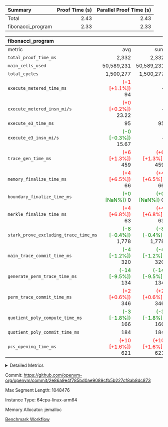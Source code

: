 | Summary | Proof Time (s) | Parallel Proof Time (s) |
|:---|---:|---:|
| Total |  2.43 |  2.43 |
| fibonacci_program |  2.33 |  2.33 |


| fibonacci_program |||||
|:---|---:|---:|---:|---:|
|metric|avg|sum|max|min|
| `total_proof_time_ms ` |  2,332 |  2,332 |  2,332 |  2,332 |
| `main_cells_used     ` |  50,589,231 |  50,589,231 |  50,589,231 |  50,589,231 |
| `total_cycles        ` |  1,500,277 |  1,500,277 |  1,500,277 |  1,500,277 |
| `execute_metered_time_ms` | <span style='color: red'>(+1 [+1.1%])</span> 94 | -          | -          | -          |
| `execute_metered_insn_mi/s` | <span style='color: red'>(+0 [+0.2%])</span> 23.22 | -          | <span style='color: red'>(+0 [+0.2%])</span> 23.22 | <span style='color: red'>(+0 [+0.2%])</span> 23.22 |
| `execute_e3_time_ms  ` |  95 |  95 |  95 |  95 |
| `execute_e3_insn_mi/s` | <span style='color: green'>(-0 [-0.3%])</span> 15.67 | -          | <span style='color: green'>(-0 [-0.3%])</span> 15.67 | <span style='color: green'>(-0 [-0.3%])</span> 15.67 |
| `trace_gen_time_ms   ` | <span style='color: red'>(+6 [+1.3%])</span> 459 | <span style='color: red'>(+6 [+1.3%])</span> 459 | <span style='color: red'>(+6 [+1.3%])</span> 459 | <span style='color: red'>(+6 [+1.3%])</span> 459 |
| `memory_finalize_time_ms` | <span style='color: red'>(+4 [+6.5%])</span> 66 | <span style='color: red'>(+4 [+6.5%])</span> 66 | <span style='color: red'>(+4 [+6.5%])</span> 66 | <span style='color: red'>(+4 [+6.5%])</span> 66 |
| `boundary_finalize_time_ms` | <span style='color: green'>(+0 [NaN%])</span> 0 | <span style='color: green'>(+0 [NaN%])</span> 0 | <span style='color: green'>(+0 [NaN%])</span> 0 | <span style='color: green'>(+0 [NaN%])</span> 0 |
| `merkle_finalize_time_ms` | <span style='color: red'>(+4 [+6.8%])</span> 63 | <span style='color: red'>(+4 [+6.8%])</span> 63 | <span style='color: red'>(+4 [+6.8%])</span> 63 | <span style='color: red'>(+4 [+6.8%])</span> 63 |
| `stark_prove_excluding_trace_time_ms` | <span style='color: green'>(-8 [-0.4%])</span> 1,778 | <span style='color: green'>(-8 [-0.4%])</span> 1,778 | <span style='color: green'>(-8 [-0.4%])</span> 1,778 | <span style='color: green'>(-8 [-0.4%])</span> 1,778 |
| `main_trace_commit_time_ms` | <span style='color: green'>(-4 [-1.2%])</span> 320 | <span style='color: green'>(-4 [-1.2%])</span> 320 | <span style='color: green'>(-4 [-1.2%])</span> 320 | <span style='color: green'>(-4 [-1.2%])</span> 320 |
| `generate_perm_trace_time_ms` | <span style='color: green'>(-14 [-9.5%])</span> 134 | <span style='color: green'>(-14 [-9.5%])</span> 134 | <span style='color: green'>(-14 [-9.5%])</span> 134 | <span style='color: green'>(-14 [-9.5%])</span> 134 |
| `perm_trace_commit_time_ms` | <span style='color: red'>(+2 [+0.6%])</span> 346 | <span style='color: red'>(+2 [+0.6%])</span> 346 | <span style='color: red'>(+2 [+0.6%])</span> 346 | <span style='color: red'>(+2 [+0.6%])</span> 346 |
| `quotient_poly_compute_time_ms` | <span style='color: green'>(-3 [-1.8%])</span> 166 | <span style='color: green'>(-3 [-1.8%])</span> 166 | <span style='color: green'>(-3 [-1.8%])</span> 166 | <span style='color: green'>(-3 [-1.8%])</span> 166 |
| `quotient_poly_commit_time_ms` |  184 |  184 |  184 |  184 |
| `pcs_opening_time_ms ` | <span style='color: red'>(+10 [+1.6%])</span> 621 | <span style='color: red'>(+10 [+1.6%])</span> 621 | <span style='color: red'>(+10 [+1.6%])</span> 621 | <span style='color: red'>(+10 [+1.6%])</span> 621 |



<details>
<summary>Detailed Metrics</summary>

|  | keygen_time_ms | commit_exe_time_ms | app proof_time_ms |
| --- | --- | --- |
|  | 242 | 6 | 6,458 | 

| group | num_segments | memory_to_vec_partition_time_ms | insns | fri.log_blowup | execute_segment_time_ms | execute_metered_time_ms | execute_metered_insn_mi/s |
| --- | --- | --- | --- | --- | --- | --- | --- |
| fibonacci_program | 1 | 22 | 1,500,278 | 1 | 5,925 | 94 | 23.22 | 

| group | air_name | quotient_deg | interactions | constraints |
| --- | --- | --- | --- | --- |
| fibonacci_program | AccessAdapterAir<16> | 2 | 5 | 12 | 
| fibonacci_program | AccessAdapterAir<2> | 2 | 5 | 12 | 
| fibonacci_program | AccessAdapterAir<32> | 2 | 5 | 12 | 
| fibonacci_program | AccessAdapterAir<4> | 2 | 5 | 12 | 
| fibonacci_program | AccessAdapterAir<8> | 2 | 5 | 12 | 
| fibonacci_program | BitwiseOperationLookupAir<8> | 2 | 2 | 4 | 
| fibonacci_program | MemoryMerkleAir<8> | 2 | 4 | 39 | 
| fibonacci_program | PersistentBoundaryAir<8> | 2 | 3 | 7 | 
| fibonacci_program | PhantomAir | 2 | 3 | 5 | 
| fibonacci_program | Poseidon2PeripheryAir<BabyBearParameters>, 1> | 2 | 1 | 286 | 
| fibonacci_program | ProgramAir | 1 | 1 | 4 | 
| fibonacci_program | RangeTupleCheckerAir<2> | 1 | 1 | 4 | 
| fibonacci_program | Rv32HintStoreAir | 2 | 18 | 28 | 
| fibonacci_program | VariableRangeCheckerAir | 1 | 1 | 4 | 
| fibonacci_program | VmAirWrapper<Rv32BaseAluAdapterAir, BaseAluCoreAir<4, 8> | 2 | 20 | 37 | 
| fibonacci_program | VmAirWrapper<Rv32BaseAluAdapterAir, LessThanCoreAir<4, 8> | 2 | 18 | 40 | 
| fibonacci_program | VmAirWrapper<Rv32BaseAluAdapterAir, ShiftCoreAir<4, 8> | 2 | 24 | 91 | 
| fibonacci_program | VmAirWrapper<Rv32BranchAdapterAir, BranchEqualCoreAir<4> | 2 | 11 | 20 | 
| fibonacci_program | VmAirWrapper<Rv32BranchAdapterAir, BranchLessThanCoreAir<4, 8> | 2 | 13 | 35 | 
| fibonacci_program | VmAirWrapper<Rv32CondRdWriteAdapterAir, Rv32JalLuiCoreAir> | 2 | 10 | 18 | 
| fibonacci_program | VmAirWrapper<Rv32JalrAdapterAir, Rv32JalrCoreAir> | 2 | 16 | 20 | 
| fibonacci_program | VmAirWrapper<Rv32LoadStoreAdapterAir, LoadSignExtendCoreAir<4, 8> | 2 | 18 | 33 | 
| fibonacci_program | VmAirWrapper<Rv32LoadStoreAdapterAir, LoadStoreCoreAir<4> | 2 | 17 | 40 | 
| fibonacci_program | VmAirWrapper<Rv32MultAdapterAir, DivRemCoreAir<4, 8> | 2 | 25 | 84 | 
| fibonacci_program | VmAirWrapper<Rv32MultAdapterAir, MulHCoreAir<4, 8> | 2 | 24 | 31 | 
| fibonacci_program | VmAirWrapper<Rv32MultAdapterAir, MultiplicationCoreAir<4, 8> | 2 | 19 | 19 | 
| fibonacci_program | VmAirWrapper<Rv32RdWriteAdapterAir, Rv32AuipcCoreAir> | 2 | 12 | 14 | 
| fibonacci_program | VmConnectorAir | 2 | 5 | 11 | 

| group | air_name | segment | rows | prep_cols | perm_cols | main_cols | cells |
| --- | --- | --- | --- | --- | --- | --- | --- |
| fibonacci_program | AccessAdapterAir<8> | 0 | 128 |  | 16 | 17 | 4,224 | 
| fibonacci_program | BitwiseOperationLookupAir<8> | 0 | 65,536 | 3 | 8 | 2 | 655,360 | 
| fibonacci_program | MemoryMerkleAir<8> | 0 | 512 |  | 16 | 32 | 24,576 | 
| fibonacci_program | PersistentBoundaryAir<8> | 0 | 128 |  | 12 | 20 | 4,096 | 
| fibonacci_program | PhantomAir | 0 | 1 |  | 12 | 6 | 18 | 
| fibonacci_program | Poseidon2PeripheryAir<BabyBearParameters>, 1> | 0 | 256 |  | 8 | 300 | 78,848 | 
| fibonacci_program | ProgramAir | 0 | 8,192 |  | 8 | 10 | 147,456 | 
| fibonacci_program | RangeTupleCheckerAir<2> | 0 | 524,288 | 2 | 8 | 1 | 4,718,592 | 
| fibonacci_program | Rv32HintStoreAir | 0 | 4 |  | 44 | 32 | 304 | 
| fibonacci_program | VariableRangeCheckerAir | 0 | 262,144 | 2 | 8 | 1 | 2,359,296 | 
| fibonacci_program | VmAirWrapper<Rv32BaseAluAdapterAir, BaseAluCoreAir<4, 8> | 0 | 1,048,576 |  | 52 | 36 | 92,274,688 | 
| fibonacci_program | VmAirWrapper<Rv32BaseAluAdapterAir, LessThanCoreAir<4, 8> | 0 | 524,288 |  | 40 | 37 | 40,370,176 | 
| fibonacci_program | VmAirWrapper<Rv32BranchAdapterAir, BranchEqualCoreAir<4> | 0 | 262,144 |  | 28 | 26 | 14,155,776 | 
| fibonacci_program | VmAirWrapper<Rv32BranchAdapterAir, BranchLessThanCoreAir<4, 8> | 0 | 8 |  | 32 | 32 | 512 | 
| fibonacci_program | VmAirWrapper<Rv32CondRdWriteAdapterAir, Rv32JalLuiCoreAir> | 0 | 131,072 |  | 28 | 18 | 6,029,312 | 
| fibonacci_program | VmAirWrapper<Rv32JalrAdapterAir, Rv32JalrCoreAir> | 0 | 32 |  | 36 | 28 | 2,048 | 
| fibonacci_program | VmAirWrapper<Rv32LoadStoreAdapterAir, LoadStoreCoreAir<4> | 0 | 128 |  | 52 | 41 | 11,904 | 
| fibonacci_program | VmAirWrapper<Rv32RdWriteAdapterAir, Rv32AuipcCoreAir> | 0 | 16 |  | 28 | 20 | 768 | 
| fibonacci_program | VmConnectorAir | 0 | 2 | 1 | 16 | 5 | 42 | 

| group | segment | trace_gen_time_ms | total_proof_time_ms | total_cycles | total_cells | stark_prove_excluding_trace_time_ms | quotient_poly_compute_time_ms | quotient_poly_commit_time_ms | prove_segment_time_ms | perm_trace_commit_time_ms | pcs_opening_time_ms | merkle_finalize_time_ms | memory_to_vec_partition_time_ms | memory_finalize_time_ms | main_trace_commit_time_ms | main_cells_used | insns | generate_perm_trace_time_ms | execute_e3_time_ms | execute_e3_insn_mi/s | boundary_finalize_time_ms |
| --- | --- | --- | --- | --- | --- | --- | --- | --- | --- | --- | --- | --- | --- | --- | --- | --- | --- | --- | --- | --- | --- |
| fibonacci_program | 0 | 459 | 2,332 | 1,500,277 | 160,837,996 | 1,778 | 166 | 184 | 1,951 | 346 | 621 | 63 | 24 | 66 | 320 | 50,589,231 | 1,500,278 | 134 | 95 | 15.67 | 0 | 

| group | segment | trace_height_constraint | weighted_sum | threshold |
| --- | --- | --- | --- | --- |
| fibonacci_program | 0 | 0 | 3,932,542 | 2,013,265,921 | 
| fibonacci_program | 0 | 1 | 10,749,400 | 2,013,265,921 | 
| fibonacci_program | 0 | 2 | 1,966,271 | 2,013,265,921 | 
| fibonacci_program | 0 | 3 | 10,749,532 | 2,013,265,921 | 
| fibonacci_program | 0 | 4 | 1,664 | 2,013,265,921 | 
| fibonacci_program | 0 | 5 | 640 | 2,013,265,921 | 
| fibonacci_program | 0 | 6 | 7,209,100 | 2,013,265,921 | 
| fibonacci_program | 0 | 7 |  | 2,013,265,921 | 
| fibonacci_program | 0 | 8 | 35,535,101 | 2,013,265,921 | 

</details>


Commit: https://github.com/openvm-org/openvm/commit/2e86a9e4f785bd0ae9089cfb5b227cf8ab8dc873

Max Segment Length: 1048476

Instance Type: 64cpu-linux-arm64

Memory Allocator: jemalloc

[Benchmark Workflow](https://github.com/openvm-org/openvm/actions/runs/16208016852)
